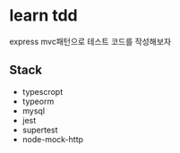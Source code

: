 # learn tdd

express mvc패턴으로 테스트 코드를 작성해보자

## Stack

- typescropt
- typeorm
- mysql
- jest
- supertest
- node-mock-http
